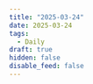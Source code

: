 ```yaml
---
title: "2025-03-24"
date: 2025-03-24
tags:
  - Daily
draft: true
hidden: false
disable_feed: false
---
```


